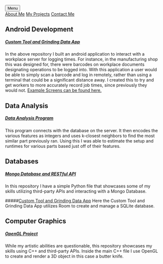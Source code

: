 <head>
    <meta charset="UTF-8">
    <link rel = "stylesheet"
          type = "text/css"
          href = "main.css" />
</head>

<div class="dropdown">
    <button class="projects">Menu</button>
    <div class="dropdown-content">
        <a href="https://diamondadam.github.io/">About Me</a>
        <a href="https://diamondadam.github.io/myprojects">My Projects</a>
        <a href="https://diamondadam.github.io/contact">Contact Me</a>
    </div>
</div>

## Android Development
##### [Custom Tool and Grinding Data App](https://github.com/diamondadam/CustomToolAndGrindingDataApp)
In the above repository I built an android application to interact with a workplace server for logging times. For instance, in the manufacturing shop this was designed for, there were barcodes on workplace documents designating operations to be logged into. With this application a user would be able to simply scan a barcode and log in remotely, rather than using a terminal that could be a significant distance away. I created this to try and get workers to more accurately record job times, since previously they would not. [Example Screens can be found here.](https://diamondadam.github.io/samples)

## Data Analysis
##### [Data Analysis Program](https://github.com/diamondadam/DataAnalysis)
This program connects with the database on the server. It then encodes the various features as integers and uses k-closest neighbors to find the most similar part previously ran. Using this I was able to estimate the setup and runtimes for various parts based just off of their features.

## Databases
##### [Mongo Database and RESTful API](https://github.com/diamondadam/Mongo-Database-and-RESTful-Api)
In this repository I have a simple Python file that showcases some of my skills utilizing third-party APIs and interacting with a Mongo Database. 

#####[Custom Tool and Grinding Data App](https://github.com/diamondadam/CustomToolAndGrindingDataApp) Here the Custom Tool and Grinding Data App utilizes Room to create and manage a SQLite database. 

## Computer Graphics
##### [OpenGL Project](https://github.com/diamondadam/OpenGL-Project)
While my artistic abilities are questionable, this repository showcases my skills using C++ and third-party APIs. Inside the main C++ file I use OpenGL to create and render a 3D object in this case a butter knife.
